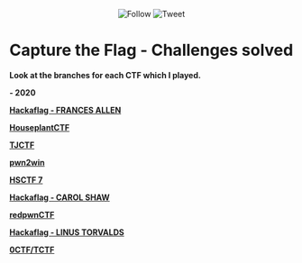 <p align="center">
    <img alt="Follow" src="https://img.shields.io/github/followers/EffectRenan?style=social">
    <img alt="Tweet" src="https://img.shields.io/twitter/follow/EffectRenan?label=Follow&style=social">
</p>

# Capture the Flag - Challenges solved

**Look at the branches for each CTF which I played.**

**- 2020**

**[Hackaflag - FRANCES ALLEN](https://github.com/EffectRenan/CTF/tree/hackaflag_2020_FRANCES-ALLEN)**

**[HouseplantCTF](https://github.com/EffectRenan/CTF/tree/HouseplantCTF_2020)**

**[TJCTF](https://github.com/EffectRenan/CTF/tree/TJCTF_2020)**

**[pwn2win](https://github.com/EffectRenan/CTF/tree/pwn2win)**

**[HSCTF 7](https://github.com/EffectRenan/CTF/tree/HSCTF7_2020)**

**[Hackaflag - CAROL SHAW](https://github.com/EffectRenan/CTF/tree/hackaflag_2020_CAROL-SHAW)**

**[redpwnCTF](https://github.com/EffectRenan/CTF/tree/redpwnCTF_2020)**

**[Hackaflag - LINUS TORVALDS](https://github.com/EffectRenan/CTF/tree/hackaflag_2020_LINUS-TORVALDS)**

**[0CTF/TCTF](https://github.com/EffectRenan/CTF/tree/0ctf-tctf_2020)**




